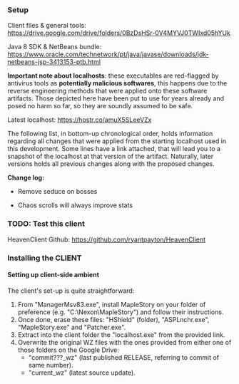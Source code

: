 ### Setup 

Client files & general tools: https://drive.google.com/drive/folders/0BzDsHSr-0V4MYVJ0TWIxd05hYUk

Java 8 SDK & NetBeans bundle: https://www.oracle.com/technetwork/pt/java/javase/downloads/jdk-netbeans-jsp-3413153-ptb.html

**Important note about localhosts**: these executables are red-flagged by antivirus tools as __potentially malicious softwares__, this happens due to the reverse engineering methods that were applied onto these software artifacts. Those depicted here have been put to use for years already and posed no harm so far, so they are soundly assumed to be safe.

  Latest localhost: https://hostr.co/amuX5SLeeVZx

  The following list, in bottom-up chronological order, holds information regarding all changes that were applied from the starting localhost used in this development. Some lines have a link attached, that will lead you to a snapshot of the localhost at that version of the artifact. Naturally, later versions holds all previous changes along with the proposed changes.

**Change log:**

  * Remove seduce on bosses

  * Chaos scrolls will always improve stats

### TODO: Test this client 

HeavenClient Github: https://github.com/ryantpayton/HeavenClient

### Installing the CLIENT 

#### Setting up client-side ambient

The client's set-up is quite straightforward:

1. From "ManagerMsv83.exe", install MapleStory on your folder of preference (e.g. "C:\Nexon\MapleStory") and follow their instructions.
2. Once done, erase these files: "HShield" (folder), "ASPLnchr.exe", "MapleStory.exe" and "Patcher.exe".
3. Extract into the client folder the "localhost.exe" from the provided link.
4. Overwrite the original WZ files with the ones provided from either one of those folders on the Google Drive:
	- "commit???_wz" (last published RELEASE, referring to commit of same number).
	- "current_wz" (latest source update).


